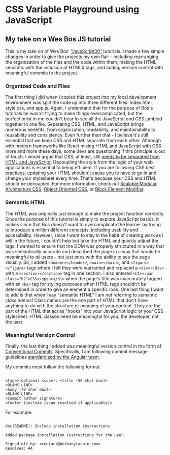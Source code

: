 # CSS Variable Playground using JavaScript

## My take on a Wes Bos JS tutorial

This is my take on of Wes Bos' ["JavaScript30"](https://javascript30.com/) tutorials.  I made a few simple changes in order to give the projects my own flair - including rearranging the organization of the files and the code within them, making the HTML semantic with the inclusion of HTML5 tags, and adding version control with meaningful commits to the project.

### Organized Code and Files

The first thing I did when I copied this project into my local development environment was split the code up into three different files: index.html, style.css, and app.js.  Again, I understand that for the purpose of Bos's tutorials he wasn't trying to make things overcomplicated, but the perfectionist in me couldn't bear to see all the JavaScript and CSS jumbled together in one file.  Seperating CSS, HTML, and JavaScript brings numerous benefits, from organization, readability, and maintainability to reusability and consistency.  Even further than that - I believe it's still essential that we keep CSS and HTML separate from each other. Although with modern frameworks like React mixing HTML and JavaScript with CSS more and more these days, some devs are questioning if this principle is out of touch. I would argue that CSS, at least, still [needs to be separated from HTML and JavaScript](https://keithjgrant.com/posts/2015/05/against-css-in-js/).  Decoupling the style from the logic of your web applications is essential to being efficient. If you are following CSS best practices, updating your HTML shouldn't cause you to have to go in and change your stylesheet every time.  That's because your CSS and HTML should be decoupled. For more information, check out [Scalable Modular Architecture CSS](http://smacss.com/book/), [Object Oriented CSS](https://github.com/stubbornella/oocss/wiki), or [Block Element Modifier](http://bem.github.com/bem-method/pages/beginning/beginning.en.html).  

### Semantic HTML

The HTML was originally just enough to make the project function correctly. Since the purpose of this tutorial is simply to explore JavaScript basics, it makes since that Bos doesn't want to overcomplicate the learner by trying to introduce a million different concepts, including usability and accessibility. However, since I want to stay in the habit of creating work as I will in the future, I couldn't help but take the HTML and quickly adjust the tags. I wanted to ensure that the DOM was properly structured in a way that was semantically accurate and described the page in a way that would be meaningful to _all_ users - not just ones with the ability to see the page visually.  So, I added `<header></header>`, `<main></main>`, and `<figure></figure>` tags where I felt they were warranted and replaced a `<div></div>` with a `<section></section>` tag in one section. I also entered `<h1><span class="h2">CSS</span></h1>` when the page's title was inaccurately tagged with an `<h2>` tag for styling purposes when HTML tags shouldn't be determined in order to give an element a specific look.  One last thing I want to add is that when I say "semantic HTML" I am _not_ referring to semantic  _class names_! Class names are the one part of HTML that don't have anything to do with the structure or meaning of your content.  They are the part of the HTML that act as "hooks" into your JavaScript logic or your CSS stylesheet.  HTML classes need be meaningful for you, the developer, not the user.

### Meaningful Version Control

Finally, the last thing I added was meaningful version control in the form of [Conventional Commits](https://www.conventionalcommits.org/en/v1.0.0/#summary).  Specifically, I am following commit message guidelines [standardized by the Angular team](https://github.com/angular/angular/blob/22b96b9/CONTRIBUTING.md#-commit-message-guidelines).

My commits must follow the following format:

```text

<type>(optional scope): <title (50 char max)>
<BLANK LINE>
<body (70 char max)>
<BLANK LINE>
<Commit author signature>
<footer (include issue resolved if applicable)>

```

For example:

```text

doc(README): Include installation instructions

Added package installation instructions for the user.

Signed-off-by: <contact@bethanyfannin.com>
Resolves: #4

```

